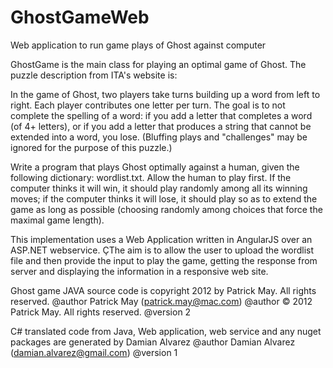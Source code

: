 # GhostGameWeb
Web application to run game plays of Ghost against computer

GhostGame is the main class for playing an optimal game of Ghost.  The
puzzle description from ITA's website is:

In the game of Ghost, two players take turns building up a word from
left to right.  Each player contributes one letter per turn. The goal
is to not complete the spelling of a word:  if you add a letter that
completes a word (of 4+ letters), or if you add a letter that
produces a string that cannot be extended into a word, you lose.
(Bluffing plays and "challenges" may be ignored for the purpose of
this puzzle.)

Write a program that plays Ghost optimally against a human, given the
following dictionary: wordlist.txt. Allow the human to play first. If
the computer thinks it will win, it should play randomly among all
its winning moves; if the computer thinks it will lose, it should
play so as to extend the game as long as possible (choosing randomly
among choices that force the maximal game length).

This implementation uses a Web Application written in AngularJS over
an ASP.NET webservice. ÇThe aim is to allow the user to upload the wordlist
file and then provide the input to play the game, getting the response from
server and displaying the information in a responsive web site.

Ghost game JAVA source code is copyright 2012 by Patrick May.  All rights
reserved.
@author Patrick May (patrick.may@mac.com)
@author &copy; 2012 Patrick May.  All rights reserved.
@version 2

C# translated code from Java, Web application, web service and any nuget
packages are generated by Damian Alvarez 
@author Damian Alvarez (damian.alvarez@gmail.com)
@version 1
